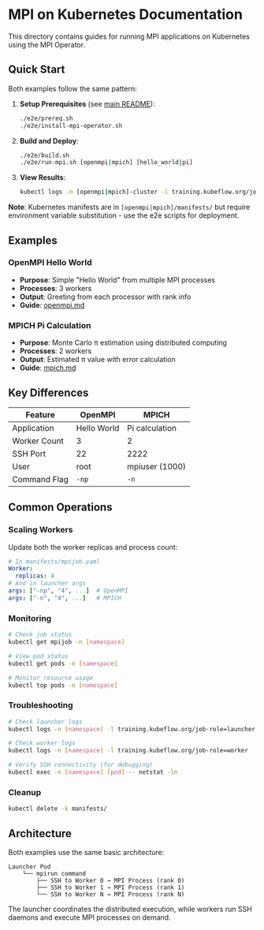 # MPI on Kubernetes Documentation

This directory contains guides for running MPI applications on Kubernetes using the MPI Operator.

## Quick Start

Both examples follow the same pattern:

1. **Setup Prerequisites** (see [main README](../README.md)):
   ```bash
   ./e2e/prereq.sh
   ./e2e/install-mpi-operator.sh
   ```

2. **Build and Deploy**:
   ```bash
   ./e2e/build.sh
   ./e2e/run-mpi.sh [openmpi|mpich] [hello_world|pi]
   ```

3. **View Results**:
   ```bash
   kubectl logs -n [openmpi|mpich]-cluster -l training.kubeflow.org/job-role=launcher
   ```

**Note**: Kubernetes manifests are in `[openmpi|mpich]/manifests/` but require environment variable substitution - use the e2e scripts for deployment.

## Examples

### OpenMPI Hello World
- **Purpose**: Simple "Hello World" from multiple MPI processes
- **Processes**: 3 workers
- **Output**: Greeting from each processor with rank info
- **Guide**: [openmpi.md](openmpi.md)

### MPICH Pi Calculation
- **Purpose**: Monte Carlo π estimation using distributed computing
- **Processes**: 2 workers
- **Output**: Estimated π value with error calculation
- **Guide**: [mpich.md](mpich.md)

## Key Differences

| Feature | OpenMPI | MPICH |
|---------|---------|-------|
| Application | Hello World | Pi calculation |
| Worker Count | 3 | 2 |
| SSH Port | 22 | 2222 |
| User | root | mpiuser (1000) |
| Command Flag | `-np` | `-n` |

## Common Operations

### Scaling Workers
Update both the worker replicas and process count:
```yaml
# In manifests/mpijob.yaml
Worker:
  replicas: 4
# And in launcher args
args: ["-np", "4", ...]  # OpenMPI
args: ["-n", "4", ...]   # MPICH
```

### Monitoring
```bash
# Check job status
kubectl get mpijob -n [namespace]

# View pod status
kubectl get pods -n [namespace]

# Monitor resource usage
kubectl top pods -n [namespace]
```

### Troubleshooting
```bash
# Check launcher logs
kubectl logs -n [namespace] -l training.kubeflow.org/job-role=launcher

# Check worker logs
kubectl logs -n [namespace] -l training.kubeflow.org/job-role=worker

# Verify SSH connectivity (for debugging)
kubectl exec -n [namespace] [pod] -- netstat -ln
```

### Cleanup
```bash
kubectl delete -k manifests/
```

## Architecture

Both examples use the same basic architecture:
```
Launcher Pod
    └── mpirun command
        ├── SSH to Worker 0 → MPI Process (rank 0)
        ├── SSH to Worker 1 → MPI Process (rank 1)
        └── SSH to Worker N → MPI Process (rank N)
```

The launcher coordinates the distributed execution, while workers run SSH daemons and execute MPI processes on demand.